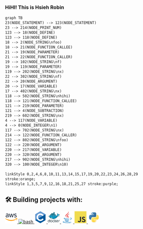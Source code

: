 ### HiHI! This is Hsieh Robin

<!--
**RobinHsieh/RobinHsieh** is a ✨ _special_ ✨ repository because its `README.md` (this file) appears on your GitHub profile.

Here are some ideas to get you started:

- 🔭 I’m currently working on ...
- 🌱 I’m currently learning ...
- 👯 I’m looking to collaborate on ...
- 🤔 I’m looking for help with ...
- 💬 Ask me about ...
- 📫 How to reach me: ...
- 😄 Pronouns: ...
- ⚡ Fun fact: ...
-->

```mermaid
graph TB
23(NODE_STATEMENT) --> 123(NODE_STATEMENT)
23 --> 214(NODE_PRINT_NUM)
123 --> 18(NODE_DEFINE)
123 --> 118(NODE_DEFINE)
18 --> 2(NODE_STRING\nfoo)
18 --> 21(NODE_FUNCTION_CALLEE)
21 --> 19(NODE_PARAMETER)
21 --> 22(NODE_FUNCTION_CALLER)
19 --> 102(NODE_STRING\nf)
19 --> 119(NODE_PARAMETER)
119 --> 202(NODE_STRING\nx)
22 --> 302(NODE_STRING\nf)
22 --> 20(NODE_ARGUMENT)
20 --> 17(NODE_VARIABLE)
17 --> 402(NODE_STRING\nx)
118 --> 502(NODE_STRING\nhihi)
118 --> 121(NODE_FUNCTION_CALLEE)
121 --> 219(NODE_PARAMETER)
121 --> 4(NODE_SUBTRACTION)
219 --> 602(NODE_STRING\nx)
4 --> 117(NODE_VARIABLE)
4 --> 0(NODE_INTEGER\n1)
117 --> 702(NODE_STRING\nx)
214 --> 122(NODE_FUNCTION_CALLER)
122 --> 802(NODE_STRING\nfoo)
122 --> 220(NODE_ARGUMENT)
220 --> 217(NODE_VARIABLE)
220 --> 320(NODE_ARGUMENT)
217 --> 902(NODE_STRING\nhihi)
320 --> 100(NODE_INTEGER\n10)

linkStyle 0,2,4,6,8,10,11,13,14,15,17,19,20,22,23,24,26,28,29 stroke:orange;
linkStyle 1,3,5,7,9,12,16,18,21,25,27 stroke:purple;
```

## 🛠️ **Building projects with:**
<p align="left" backgroud="white"> 
  <a href="https://aws.amazon.com" target="_blank" rel="noreferrer"> 
    <img src="https://raw.githubusercontent.com/devicons/devicon/master/icons/amazonwebservices/amazonwebservices-original-wordmark.svg" alt="aws" width="40" height="40"/> </a> 
  <a href="https://www.gnu.org/software/bash/" target="_blank" rel="noreferrer"> 
    <img src="https://www.vectorlogo.zone/logos/gnu_bash/gnu_bash-icon.svg" alt="bash" width="40" height="40"/> </a> 
  <a href="https://www.cprogramming.com/" target="_blank" rel="noreferrer"> 
    <img src="https://raw.githubusercontent.com/devicons/devicon/master/icons/c/c-original.svg" alt="c" width="40" height="40"/> </a> 
  <a href="https://www.docker.com/" target="_blank" rel="noreferrer"> 
    <img src="https://raw.githubusercontent.com/devicons/devicon/master/icons/docker/docker-original-wordmark.svg" alt="docker" width="40" height="40"/> </a> 
  <a href="https://www.java.com" target="_blank" rel="noreferrer"> 
    <img src="https://raw.githubusercontent.com/devicons/devicon/master/icons/java/java-original.svg" alt="java" width="40" height="40"/> </a> 
  <a href="https://developer.mozilla.org/en-US/docs/Web/JavaScript" target="_blank" rel="noreferrer"> 
    <img src="https://raw.githubusercontent.com/devicons/devicon/master/icons/javascript/javascript-original.svg" alt="javascript" width="40" height="40"/> </a> 
  <a href="https://www.python.org" target="_blank" rel="noreferrer"> 
    <img src="https://raw.githubusercontent.com/devicons/devicon/master/icons/python/python-original.svg" alt="python" width="40" height="40"/> </a> 
</p>
